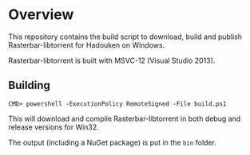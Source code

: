 # Overview

This repository contains the build script to download, build and publish
Rasterbar-libtorrent for Hadouken on Windows.

Rasterbar-libtorrent is built with MSVC-12 (Visual Studio 2013).

## Building

```
CMD> powershell -ExecutionPolicy RemoteSigned -File build.ps1
```

This will download and compile Rasterbar-libtorrent in both debug and release
versions for Win32.

The output (including a NuGet package) is put in the `bin` folder.
